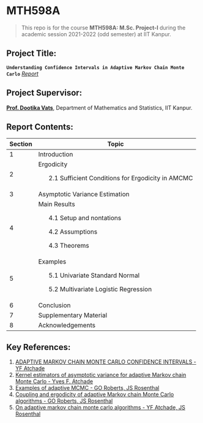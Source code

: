 # MTH598A

> This repo is for the course **MTH598A: M.Sc. Project-I** during the academic session 2021-2022 (odd semester) at IIT Kanpur.

## Project Title:
**`Understanding Confidence Intervals in Adaptive Markov Chain Monte Carlo`** [_Report_](https://github.com/ArkaB-DS/MTH598A/blob/main/Report.pdf)

## Project Supervisor:

[**Prof. Dootika Vats**](https://dvats.github.io/), Department of Mathematics and Statistics, IIT Kanpur.

## Report Contents:

|**Section** | **Topic** |
|------|-----|
|1       |Introduction|
|2       |Ergodicity <ul>2.1 Sufficient Conditions for Ergodicity in AMCMC</ul>|
|3       |Asymptotic Variance Estimation|
|4       |Main Results <ul> 4.1 Setup and nontations </ul> <ul> 4.2 Assumptions </ul> <ul> 4.3 Theorems </ul>|
|5       |Examples <ul> 5.1 Univariate Standard Normal</ul> <ul> 5.2 Multivariate Logistic Regression </ul>|
|6       |Conclusion|
|7       |Supplementary Material|
|8       |Acknowledgements|


## Key References:

  1. [ADAPTIVE MARKOV CHAIN MONTE CARLO CONFIDENCE INTERVALS - YF Atchade](http://citeseerx.ist.psu.edu/viewdoc/download?doi=10.1.1.765.8899&rep=rep1&type=pdf)
  2. [Kernel estimators of asymptotic variance for adaptive Markov chain Monte Carlo - Yves F. Atchade](https://projecteuclid.org/journals/annals-of-statistics/volume-39/issue-2/Kernel-estimators-of-asymptotic-variance-for-adaptive-Markov-chain-Monte/10.1214/10-AOS828.pdf)
  3. [Examples of adaptive MCMC - GO Roberts, JS Rosenthal](https://pdfs.semanticscholar.org/b377/fa9c1a8455a1b5696b84b34f9d6bd220793a.pdf)
  4. [Coupling and ergodicity of adaptive Markov chain Monte Carlo algorithms - GO Roberts, JS Rosenthal](http://stat.duke.edu/~scs/Courses/Stat376/Papers/AdaptiveMC/RobRosCouplingErgod2007JAP.pdf)
  5. [On adaptive markov chain monte carlo algorithms - YF Atchade, JS Rosenthal](https://projecteuclid.org/journals/bernoulli/volume-11/issue-5/On-adaptive-Markov-chain-Monte-Carlo-algorithms/10.3150/bj/1130077595.pdf)
